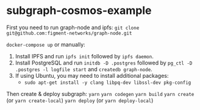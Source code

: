 # subgraph-cosmos-example

First you need to run graph-node and ipfs:
`git clone git@github.com:figment-networks/graph-node.git`

`docker-compose up`
or manually:

1. Install IPFS and run `ipfs init` followed by `ipfs daemon`.
2. Install PostgreSQL and run `initdb -D .postgres` followed by `pg_ctl -D .postgres -l logfile start` and `createdb graph-node`.
3. If using Ubuntu, you may need to install additional packages:
   - `sudo apt-get install -y clang libpq-dev libssl-dev pkg-config`

Then create & deploy subgraph:
`yarn`
`yarn codegen`
`yarn build`
`yarn create` (or `yarn create-local`)
`yarn deploy` (or `yarn deploy-local`)
